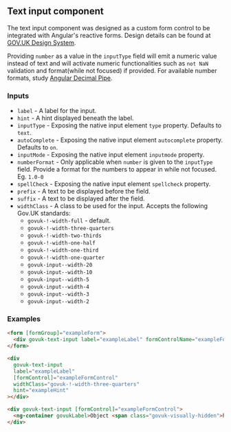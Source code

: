 ## Text input component

The text input component was designed as a custom form control to be integrated with Angular's reactive forms. Design details can be found
at [GOV.UK Design System](https://design-system.service.gov.uk/components/text-input/).

Providing `number` as a value in the `inputType` field will emit a numeric value instead of text and will activate numeric functionalities
such as `not NaN` validation and format(while not focused) if provided. For available number formats,
study [Angular Decimal Pipe](https://angular.io/api/common/DecimalPipe).

### Inputs

- `label` - A label for the input.
- `hint` - A hint displayed beneath the label.
- `inputType` - Exposing the native input element `type` property. Defaults to `text`.
- `autoComplete` - Exposing the native input element `autocomplete` property. Defaults to `on`.
- `inputMode` - Exposing the native input element `inputmode` property.
- `numberFormat` - Only applicable when `number` is given to the `inputType` field. Provide a format for the numbers to appear in while not
  focused. Eg. `1.0-0`
- `spellCheck` - Exposing the native input element `spellcheck` property.
- `prefix` - A text to be displayed before the field.
- `suffix` - A text to be displayed after the field.
- `widthClass` - A class to be used for the input. Accepts the following Gov.UK standards:
  - `govuk-!-width-full` - default.
  - `govuk-!-width-three-quarters`
  - `govuk-!-width-two-thirds`
  - `govuk-!-width-one-half`
  - `govuk-!-width-one-third`
  - `govuk-!-width-one-quarter`
  - `govuk-input--width-20`
  - `govuk-input--width-10`
  - `govuk-input--width-5`
  - `govuk-input--width-4`
  - `govuk-input--width-3`
  - `govuk-input--width-2`

### Examples

```html
<form [formGroup]="exampleForm">
  <div govuk-text-input label="exampleLabel" formControlName="exampleFormControlName" hint="exampleHint"></div>
</form>
```

```html
<div
  govuk-text-input
  label="exampleLabel"
  [formControl]="exampleFormControl"
  widthClass="govuk-!-width-three-quarters"
  hint="exampleHint"
></div>
```

```html
<div govuk-text-input [formControl]="exampleFormControl">
  <ng-container govukLabel>Object <span class="govuk-visually-hidden">help</span></ng-container>
</div>
```
